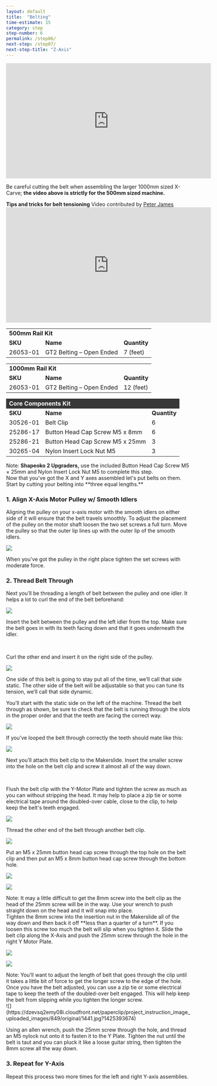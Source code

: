 ```yaml
---
layout: default
title:  "Belting"
time-estimate: 15
category: step
step-number: 6
permalink: /step06/
next-step: /step07/
next-step-title: "Z-Axis"
---
```


<iframe width="560" height="315" src="https://www.youtube.com/embed/JXco1gg48Y8" frameborder="0" allowfullscreen>
</iframe>
<p>
Be careful cutting the belt when assembling the larger 1000mm sized X-Carve; <strong>the video above is strictly for the 500mm sized machine.</strong>

</p>
<div class="callout">
<b><i class="fa fa-star"></i> Tips and tricks for belt tensioning</b>
 <span>Video contributed by <a href="https://discuss.inventables.com/users/peterjames">Peter James</a></span>

<iframe width="560" height="315" src="https://www.youtube.com/embed/g0HRqtWj0qM" frameborder="0" allowfullscreen>
</iframe>
</div>
<table>
	<tr>
		<td colspan="3"><b>500mm Rail Kit</b> </td>
	</tr>
	<tr>
		<td> <b><span class="caps">SKU</span></b> </td>
		<td> <b>Name</b> </td>
		<td> <b>Quantity</b> </td>
	</tr>
	<tr>
		<td> 26053-01 </td>
		<td> GT2 Belting &#8211; Open Ended </td>
		<td> 7 (feet) </td>
	</tr>
</table>
<table>
	<tr>
		<td colspan="3"><b>1000mm Rail Kit</b> </td>
	</tr>
	<tr>
		<td> <b><span class="caps">SKU</span></b> </td>
		<td> <b>Name</b> </td>
		<td> <b>Quantity</b> </td>
	</tr>
	<tr>
		<td> 26053-01 </td>
		<td> GT2 Belting &#8211; Open Ended </td>
		<td> 12 (feet) </td>
	</tr>
</table>
<table>
	<tr>
		<td style="color:#fff;background: #383838;" colspan="3"><b>Core Components Kit</b> </td>
	</tr>
	<tr>
		<td> <b><span class="caps">SKU</span></b> </td>
		<td> <b>Name</b> </td>
		<td> <b>Quantity</b> </td>
	</tr>
	<tr>
		<td> 30526-01 </td>
		<td> Belt Clip </td>
		<td> 6 </td>
	</tr>
	<tr>
		<td> 25286-17 </td>
		<td> Button Head Cap Screw M5 x 8mm </td>
		<td> 6 </td>
	</tr>
	<tr>
		<td> 25286-21 </td>
		<td> Button Head Cap Screw M5 x 25mm </td>
		<td> 3 </td>
	</tr>
	<tr>
		<td> 30265-04 </td>
		<td> Nylon Insert Lock Nut M5 </td>
		<td> 3 </td>
	</tr>
</table>
<div class="note note-shapeoko">
<i class="fa fa-level-up"></i>
 <span class="note-text">
 Note: <strong>Shapeoko 2 Upgraders,</strong> use the included Button Head Cap Screw M5 × 25mm and Nylon Insert Lock Nut M5 to complete this step.
 </span>

</div>
Now that you've got the X and Y axes assembled let's put belts on them. Start by cutting your belting into **three equal lengths.**

<h3 id="align-x-axis-motor-pulley">
1. Align X-Axis Motor Pulley w/ Smooth Idlers</h3>

Aligning the pulley on your x-axis motor with the smooth idlers on either side of it will ensure that the belt travels smoothly. To adjust the placement of the pulley on the motor shaft loosen the two set screws a full turn. Move the pulley so that the outer lip lines up with the outer lip of the smooth idlers.

 ![](https://dzevsq2emy08i.cloudfront.net/paperclip/project_instruction_image_uploaded_images/629/original/0470.jpg?1424385910)

When you've got the pulley in the right place tighten the set screws with moderate force.

<h3 id="thread-belt-through">
2. Thread Belt Through</h3>

Next you’ll be threading a length of belt between the pulley and one idler. It helps a lot to curl the end of the belt beforehand:

 ![](https://dzevsq2emy08i.cloudfront.net/paperclip/project_instruction_image_uploaded_images/754/original/1446.jpg?1424546350)

Insert the belt between the pulley and the left idler from the top. Make sure the belt goes in with its teeth facing down and that it goes underneath the idler.

<div class="row image-row"> <img src="https://dzevsq2emy08i.cloudfront.net/paperclip/project_instruction_image_uploaded_images/630/original/0471.jpg?1424385911" class="thumbnail col-md-3" alt="" /> <img src="https://dzevsq2emy08i.cloudfront.net/paperclip/project_instruction_image_uploaded_images/631/original/0472.jpg?1424385912" class="thumbnail col-md-3" alt="" /> <img src="https://dzevsq2emy08i.cloudfront.net/paperclip/project_instruction_image_uploaded_images/756/original/0475.jpg?1424546352" class="thumbnail col-md-3" alt="" /> <img src="https://dzevsq2emy08i.cloudfront.net/paperclip/project_instruction_image_uploaded_images/632/original/0473.jpg?1424385913" class="thumbnail col-md-3" alt="" /></p>
</div>

Curl the other end and insert it on the right side of the pulley.

 ![](https://dzevsq2emy08i.cloudfront.net/paperclip/project_instruction_image_uploaded_images/633/original/0479.jpg?1424386059)

One side of this belt is going to stay put all of the time, we’ll call that side static. The other side of the belt will be adjustable so that you can tune its tension, we’ll call that side dynamic.

You’ll start with the static side on the left of the machine. Thread the belt through as shown, be sure to check that the belt is running through the slots in the proper order and that the teeth are facing the correct way.

 ![](https://dzevsq2emy08i.cloudfront.net/paperclip/project_instruction_image_uploaded_images/634/original/0487.jpg?1424386060)

If you’ve looped the belt through correctly the teeth should mate like this:

 ![](https://dzevsq2emy08i.cloudfront.net/paperclip/project_instruction_image_uploaded_images/635/original/0483.jpg?1424386061)

Next you’ll attach this belt clip to the Makerslide. Insert the smaller screw into the hole on the belt clip and screw it almost all of the way down.

<div class="row image-row"> <img src="https://dzevsq2emy08i.cloudfront.net/paperclip/project_instruction_image_uploaded_images/750/original/1422.jpg?1424546131" class="thumbnail col-md-3" alt="" /> <img src="https://dzevsq2emy08i.cloudfront.net/paperclip/project_instruction_image_uploaded_images/751/original/1423.jpg?1424546132" class="thumbnail col-md-3" alt="" /> <img src="https://dzevsq2emy08i.cloudfront.net/paperclip/project_instruction_image_uploaded_images/752/original/1424.jpg?1424546133" class="thumbnail col-md-3" alt="" /> <img src="https://dzevsq2emy08i.cloudfront.net/paperclip/project_instruction_image_uploaded_images/753/original/1426.jpg?1424546134" class="thumbnail col-md-3" alt="" /></p>
</div>

Flush the belt clip with the Y-Motor Plate and tighten the screw as much as you can without stripping the head. It may help to place a zip tie or some electrical tape around the doubled-over cable, close to the clip, to help keep the belt's teeth engaged.

 ![](https://dzevsq2emy08i.cloudfront.net/paperclip/project_instruction_image_uploaded_images/757/original/1428.jpg?1424546353)

Thread the other end of the belt through another belt clip.

 ![](https://dzevsq2emy08i.cloudfront.net/paperclip/project_instruction_image_uploaded_images/844/original/1433.jpg?1425393670)

Put an M5 x 25mm button head cap screw through the top hole on the belt clip and then put an M5 x 8mm button head cap screw through the bottom hole.

 ![](https://dzevsq2emy08i.cloudfront.net/paperclip/project_instruction_image_uploaded_images/845/original/1434.jpg?1425393670)

 ![](https://dzevsq2emy08i.cloudfront.net/paperclip/project_instruction_image_uploaded_images/846/original/1435.jpg?1425393672)

<div class="note">
<i class="fa fa-hand-o-right"></i>
 <span class="note-text">
 Note: It may a little difficult to get the 8mm screw into the belt clip as the head of the 25mm screw will be in the way. Use your wrench to push straight down on the head and it will snap into place.
 </span>

</div>
Tighten the 8mm screw into the insertion nut in the Makerslide all of the way down and then back it off **less than a quarter of a turn**. If you loosen this screw too much the belt will slip when you tighten it. Slide the belt clip along the X-Axis and push the 25mm screw through the hole in the right Y Motor Plate.

 ![](https://dzevsq2emy08i.cloudfront.net/paperclip/project_instruction_image_uploaded_images/847/original/1438.jpg?1425393672)

 ![](https://dzevsq2emy08i.cloudfront.net/paperclip/project_instruction_image_uploaded_images/848/original/1440.jpg?1425393673)

<div class="note">
<i class="fa fa-hand-o-right"></i>
 <span class="note-text">
 Note: You’ll want to adjust the length of belt that goes through the clip until it takes a little bit of force to get the longer screw to the edge of the hole. Once you have the belt adjusted, you can use a zip tie or some electrical tape to keep the teeth of the doubled-over belt engaged. This will help keep the belt from slipping while you tighten the longer screw.
 </span>

</div>
 ![](https://dzevsq2emy08i.cloudfront.net/paperclip/project_instruction_image_uploaded_images/849/original/1441.jpg?1425393674)

Using an allen wrench, push the 25mm screw through the hole, and thread an M5 nylock nut onto it to fasten it to the Y Plate. Tighten the nut until the belt is taut and you can pluck it like a loose guitar string, then tighten the 8mm screw all the way down.

<h3 id="repeat">
3. Repeat for Y-Axis</h3>

Repeat this process two more times for the left and right Y-axis assemblies.
